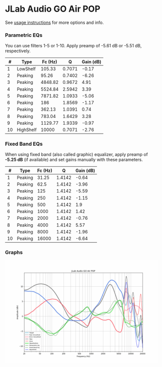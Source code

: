 # JLab Audio GO Air POP
See [usage instructions](https://github.com/jaakkopasanen/AutoEq#usage) for more options and info.

### Parametric EQs
You can use filters 1-5 or 1-10. Apply preamp of -5.61 dB or -5.51 dB, respectively.

|   # | Type      |   Fc (Hz) |      Q |   Gain (dB) |
|-----|-----------|-----------|--------|-------------|
|   1 | LowShelf  |    105.33 | 0.7071 |       -0.17 |
|   2 | Peaking   |     95.26 | 0.7402 |       -6.26 |
|   3 | Peaking   |   4848.82 | 0.9672 |        4.91 |
|   4 | Peaking   |   5524.84 | 2.5942 |        3.39 |
|   5 | Peaking   |   7871.82 | 1.0933 |       -5.06 |
|   6 | Peaking   |    186    | 1.8569 |       -1.17 |
|   7 | Peaking   |    362.13 | 1.0391 |        0.74 |
|   8 | Peaking   |    783.04 | 1.6429 |        3.28 |
|   9 | Peaking   |   1129.77 | 1.9339 |       -0.97 |
|  10 | HighShelf |  10000    | 0.7071 |       -2.76 |

### Fixed Band EQs
When using fixed band (also called graphic) equalizer, apply preamp of **-5.25 dB** (if available) and set gains manually with these parameters.

|   # | Type    |   Fc (Hz) |      Q |   Gain (dB) |
|-----|---------|-----------|--------|-------------|
|   1 | Peaking |     31.25 | 1.4142 |       -0.64 |
|   2 | Peaking |     62.5  | 1.4142 |       -3.96 |
|   3 | Peaking |    125    | 1.4142 |       -5.59 |
|   4 | Peaking |    250    | 1.4142 |       -1.15 |
|   5 | Peaking |    500    | 1.4142 |        1.9  |
|   6 | Peaking |   1000    | 1.4142 |        1.42 |
|   7 | Peaking |   2000    | 1.4142 |       -0.76 |
|   8 | Peaking |   4000    | 1.4142 |        5.57 |
|   9 | Peaking |   8000    | 1.4142 |       -1.96 |
|  10 | Peaking |  16000    | 1.4142 |       -6.64 |

### Graphs
![](./JLab%20Audio%20GO%20Air%20POP.png)
